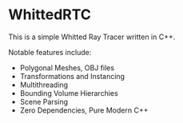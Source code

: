 # WhittedRTC

This is a simple Whitted Ray Tracer written in C++.

Notable features include:
* Polygonal Meshes, OBJ files
* Transformations and Instancing
* Multithreading
* Bounding Volume Hierarchies
* Scene Parsing
* Zero Dependencies, Pure Modern C++